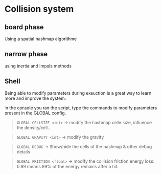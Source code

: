 # Collision system

## board phase

Using a spatial hashmap algorithme

## narrow phase 

using inertia and impuls methods

## Shell

Being able to modify parameters during exeuction is a great way to learn more and improve the system.

in the console you ran the script, type the commands to modify parameters present in the GLOBAL config.

>`GLOBAL CELLSIZE <int>` -> modify the hashmap celle size, influence the density/cell..

> `GLOBAL GRAVITY <int>` -> modify the gravity

>`GLOBAL DEBUG` -> Show/hide the cells of the hashmap & other debug details

>`GLOBAL FRICTION <float>` -> modify the collision friction energy loss: 0.99 means 99% of the energy remains after a hit.